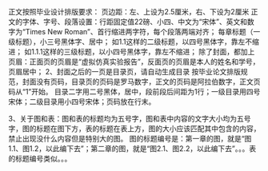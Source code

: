 正文按照毕业设计排版要求：
页边距：左、上设为2.5厘米，右、下设为2厘米
正文的字体、字号、段落设置：行距固定值22磅、小四、中文为“宋体”、英文和数字为“Times New Roman”、首行缩进两字符，每个段落两端对齐；
每章标题（一级标题），小三号黑体字、居中；
如1.1这样的二级标题，以四号黑体字，靠左不缩进；
如1.1.1这样的三级标题，以小四号黑体字，靠左不缩进；
除了封面，都加上页眉：正面页的页眉是“虚拟仿真实验报告”，反面页的页眉是本人的姓名和学号，页眉居中；
2、封面之后的一页是目录页，请自动生成目录
按毕业论文排版规范，封面没有页码，目录页的页码是罗马数字，正文的页码是阿拉伯数字，正文页码从“1”开始。
目录二字用二号黑体，居中，段前段后间距为1行；一级目录用四号宋体；二级目录用小四号宋体；页码放在行末。

3、关于图和表：图和表的标题均为五号字，图和表中内容的文字大小均为五号字，图的标题在图下方，表的标题在表上方，图的大小应该匹配其中包含的内容，禁止出现没什么内容但是特别大的图。
图的标题编号是：第一章的图，就是“图1.1、图1.2，以此编下去”；第二章的图，就是“图2.1、图2.2，以此编下去”。。。表的标题编号类似。。。